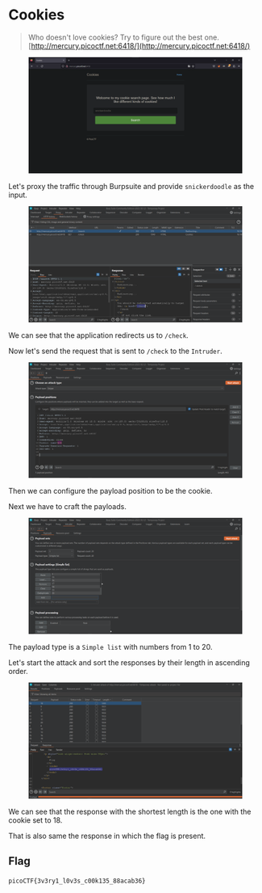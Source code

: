 # Cookies

> Who doesn't love cookies? Try to figure out the best one. [http://mercury.picoctf.net:6418/](http://mercury.picoctf.net:6418/)

<figure><img src="../../.gitbook/assets/1 (59).png" alt=""><figcaption></figcaption></figure>

Let's proxy the traffic through Burpsuite and provide `snickerdoodle` as the input.

<figure><img src="../../.gitbook/assets/2 (58).png" alt=""><figcaption></figcaption></figure>

We can see that the application redirects us to `/check`.

Now let's send the request that is sent to `/check` to the `Intruder`.&#x20;

<figure><img src="../../.gitbook/assets/3 (53).png" alt=""><figcaption></figcaption></figure>

Then we can configure the payload position to be the cookie.

Next we have to craft the payloads.

<figure><img src="../../.gitbook/assets/4 (45).png" alt=""><figcaption></figcaption></figure>

The payload type is a `Simple list` with numbers from 1 to 20.

Let's start the attack and sort the responses by their length in ascending order.

<figure><img src="../../.gitbook/assets/5 (42).png" alt=""><figcaption></figcaption></figure>

We can see that the response with the shortest length is the one with the cookie set to 18.

That is also same the response in which the flag is present.

## Flag

```
picoCTF{3v3ry1_l0v3s_c00k135_88acab36}
```
